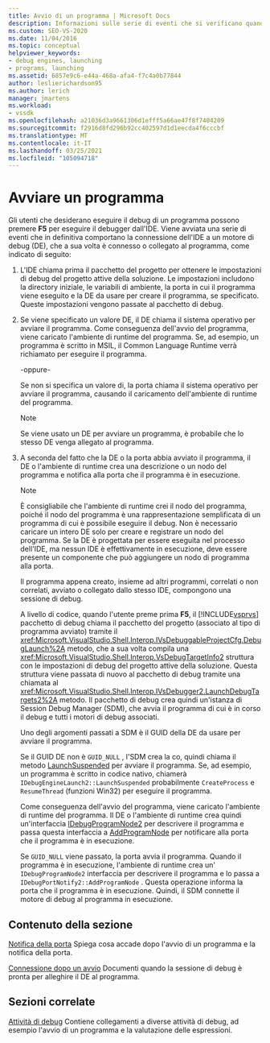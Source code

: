 ```yaml
---
title: Avvio di un programma | Microsoft Docs
description: Informazioni sulle serie di eventi che si verificano quando si esegue il debug di un programma con F5 per eseguire il debugger dall'IDE.
ms.custom: SEO-VS-2020
ms.date: 11/04/2016
ms.topic: conceptual
helpviewer_keywords:
- debug engines, launching
- programs, launching
ms.assetid: 6857e9c6-e44a-468a-afa4-f7c4a0b77844
author: leslierichardson95
ms.author: lerich
manager: jmartens
ms.workload:
- vssdk
ms.openlocfilehash: a21036d3a9661306d1efff5a66ae47f8f7404209
ms.sourcegitcommit: f2916d8fd296b92cc402597d1d1eecda4f6cccbf
ms.translationtype: MT
ms.contentlocale: it-IT
ms.lasthandoff: 03/25/2021
ms.locfileid: "105094718"
---
```

# <a name="launch-a-program"></a>Avviare un programma
Gli utenti che desiderano eseguire il debug di un programma possono premere **F5** per eseguire il debugger dall'IDE. Viene avviata una serie di eventi che in definitiva comportano la connessione dell'IDE a un motore di debug (DE), che a sua volta è connesso o collegato al programma, come indicato di seguito:

1. L'IDE chiama prima il pacchetto del progetto per ottenere le impostazioni di debug del progetto attive della soluzione. Le impostazioni includono la directory iniziale, le variabili di ambiente, la porta in cui il programma viene eseguito e la DE da usare per creare il programma, se specificato. Queste impostazioni vengono passate al pacchetto di debug.

2. Se viene specificato un valore DE, il DE chiama il sistema operativo per avviare il programma. Come conseguenza dell'avvio del programma, viene caricato l'ambiente di runtime del programma. Se, ad esempio, un programma è scritto in MSIL, il Common Language Runtime verrà richiamato per eseguire il programma.

    -oppure-

    Se non si specifica un valore di, la porta chiama il sistema operativo per avviare il programma, causando il caricamento dell'ambiente di runtime del programma.

   > [!NOTE]
   > Se viene usato un DE per avviare un programma, è probabile che lo stesso DE venga allegato al programma.

3. A seconda del fatto che la DE o la porta abbia avviato il programma, il DE o l'ambiente di runtime crea una descrizione o un nodo del programma e notifica alla porta che il programma è in esecuzione.

   > [!NOTE]
   > È consigliabile che l'ambiente di runtime crei il nodo del programma, poiché il nodo del programma è una rappresentazione semplificata di un programma di cui è possibile eseguire il debug. Non è necessario caricare un intero DE solo per creare e registrare un nodo del programma. Se la DE è progettata per essere eseguita nel processo dell'IDE, ma nessun IDE è effettivamente in esecuzione, deve essere presente un componente che può aggiungere un nodo di programma alla porta.

   Il programma appena creato, insieme ad altri programmi, correlati o non correlati, avviato o collegato dallo stesso IDE, compongono una sessione di debug.

   A livello di codice, quando l'utente preme prima **F5**, il [!INCLUDE[vsprvs](../../code-quality/includes/vsprvs_md.md)] pacchetto di debug chiama il pacchetto del progetto (associato al tipo di programma avviato) tramite il <xref:Microsoft.VisualStudio.Shell.Interop.IVsDebuggableProjectCfg.DebugLaunch%2A> metodo, che a sua volta compila una <xref:Microsoft.VisualStudio.Shell.Interop.VsDebugTargetInfo2> struttura con le impostazioni di debug del progetto attive della soluzione. Questa struttura viene passata di nuovo al pacchetto di debug tramite una chiamata al <xref:Microsoft.VisualStudio.Shell.Interop.IVsDebugger2.LaunchDebugTargets2%2A> metodo. Il pacchetto di debug crea quindi un'istanza di Session Debug Manager (SDM), che avvia il programma di cui è in corso il debug e tutti i motori di debug associati.

   Uno degli argomenti passati a SDM è il GUID della DE da usare per avviare il programma.

   Se il GUID DE non è `GUID_NULL` , l'SDM crea la co, quindi chiama il metodo [LaunchSuspended](../../extensibility/debugger/reference/idebugenginelaunch2-launchsuspended.md) per avviare il programma. Se, ad esempio, un programma è scritto in codice nativo, chiamerà `IDebugEngineLaunch2::LaunchSuspended` probabilmente `CreateProcess` e `ResumeThread` (funzioni Win32) per eseguire il programma.

   Come conseguenza dell'avvio del programma, viene caricato l'ambiente di runtime del programma. Il DE o l'ambiente di runtime crea quindi un'interfaccia [IDebugProgramNode2](../../extensibility/debugger/reference/idebugprogramnode2.md) per descrivere il programma e passa questa interfaccia a [AddProgramNode](../../extensibility/debugger/reference/idebugportnotify2-addprogramnode.md) per notificare alla porta che il programma è in esecuzione.

   Se `GUID_NULL` viene passato, la porta avvia il programma. Quando il programma è in esecuzione, l'ambiente di runtime crea un' `IDebugProgramNode2` interfaccia per descrivere il programma e lo passa a `IDebugPortNotify2::AddProgramNode` . Questa operazione informa la porta che il programma è in esecuzione. Quindi, il SDM connette il motore di debug al programma in esecuzione.

## <a name="in-this-section"></a>Contenuto della sezione
 [Notifica della porta](../../extensibility/debugger/notifying-the-port.md) Spiega cosa accade dopo l'avvio di un programma e la notifica della porta.

 [Connessione dopo un avvio](../../extensibility/debugger/attaching-after-a-launch.md) Documenti quando la sessione di debug è pronta per alleghire il DE al programma.

## <a name="related-sections"></a>Sezioni correlate
 [Attività di debug](../../extensibility/debugger/debugging-tasks.md) Contiene collegamenti a diverse attività di debug, ad esempio l'avvio di un programma e la valutazione delle espressioni.
